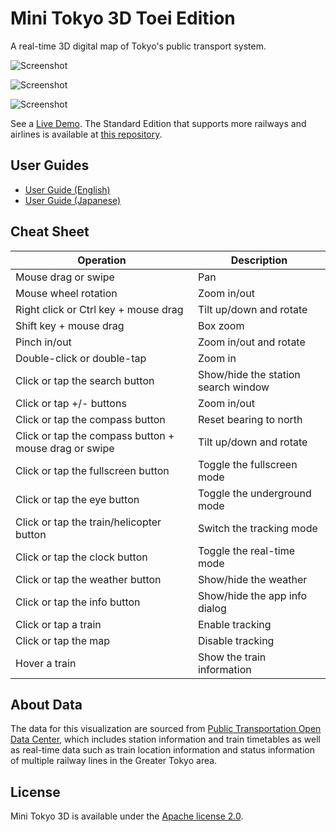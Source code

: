 # Mini Tokyo 3D Toei Edition

A real-time 3D digital map of Tokyo's public transport system.

![Screenshot](https://nagix.github.io/mini-tokyo-3d-toei/images/screenshot1.jpg)

![Screenshot](https://nagix.github.io/mini-tokyo-3d-toei/images/screenshot2.jpg)

![Screenshot](https://nagix.github.io/mini-tokyo-3d-toei/images/screenshot3.jpg)

See a [Live Demo](https://nagix.github.io/mini-tokyo-3d-toei). The Standard Edition that supports more railways and airlines is available at [this repository](https://nagix.github.io/mini-tokyo-3d).

## User Guides

- [User Guide (English)](https://github.com/nagix/mini-tokyo-3d-toei/blob/master/USER_GUIDE-en.md)
- [User Guide (Japanese)](https://github.com/nagix/mini-tokyo-3d-toei/blob/master/USER_GUIDE-ja.md)

## Cheat Sheet

Operation | Description
--- | ---
Mouse drag or swipe | Pan
Mouse wheel rotation | Zoom in/out
Right click or Ctrl key + mouse drag | Tilt up/down and rotate
Shift key + mouse drag | Box zoom
Pinch in/out | Zoom in/out and rotate
Double-click or double-tap | Zoom in
Click or tap the search button | Show/hide the station search window
Click or tap +/- buttons | Zoom in/out
Click or tap the compass button | Reset bearing to north
Click or tap the compass button + mouse drag or swipe | Tilt up/down and rotate
Click or tap the fullscreen button | Toggle the fullscreen mode
Click or tap the eye button | Toggle the underground mode
Click or tap the train/helicopter button | Switch the tracking mode
Click or tap the clock button | Toggle the real-time mode
Click or tap the weather button | Show/hide the weather
Click or tap the info button | Show/hide the app info dialog
Click or tap a train | Enable tracking
Click or tap the map | Disable tracking
Hover a train | Show the train information

## About Data

The data for this visualization are sourced from [Public Transportation Open Data Center](https://www.odpt.org/), which includes station information and train timetables as well as real-time data such as train location information and status information of multiple railway lines in the Greater Tokyo area.

## License

Mini Tokyo 3D is available under the [Apache license 2.0](opensource.org/licenses/Apache-2.0).
